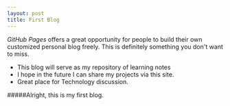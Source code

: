 ```yaml
---
layout: post
title: First Blog
---
```


_*GitHub Pages*_ offers a great opportunity for people to build their own customized personal blog freely. This is definitely something you don't want to miss. 

* This blog will serve as my repository of learning notes
* I hope in the future I can share my projects via this site.
* Great place for Technology discussion.

#####Alright, this is my first blog. 
